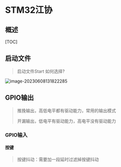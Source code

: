 # STM32江协

## 概述

[TOC]

## 启动文件

> 启动文件Start 如何选择?

![image-20230608131822285](https://typora-notes-codervv.oss-cn-shanghai.aliyuncs.com/img_for_typora/202306081318344.png)



## GPIO输出

> 推挽输出，高低电平都有驱动能力，常用的输出模式
>
> 开漏输出，低电平有驱动能力，高电平没有驱动能力

### GPIO输入

#### 按键

> 按键抖动：需要加一段延时过滤掉按键抖动
